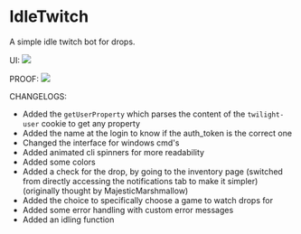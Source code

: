 # IdleTwitch
A simple idle twitch bot for drops.

UI:
![](https://i.imgur.com/qh5JXMz.png)

PROOF:
![](https://i.imgur.com/hfBxXMR.png)


CHANGELOGS:<br>
- Added the `getUserProperty` which parses the content of the `twilight-user` cookie to get any property<br>
- Added the name at the login to know if the auth_token is the correct one<br>
- Changed the interface for windows cmd's<br>
- Added animated cli spinners for more readability<br>
- Added some colors<br>
- Added a check for the drop, by going to the inventory page (switched from directly accessing the notifications tab to make it simpler) (originally thought by MajesticMarshmallow)<br>
- Added the choice to specifically choose a game to watch drops for<br>
- Added some error handling with custom error messages<br>
- Added an idling function
